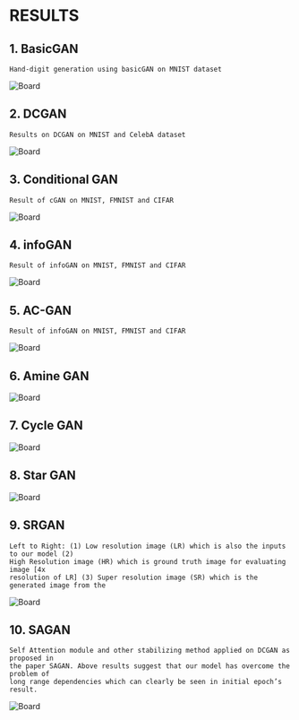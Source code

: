 # RESULTS

## 1. BasicGAN

```
Hand-digit generation using basicGAN on MNIST dataset
```
![Board](/images/1.png)

## 2. DCGAN

```
Results on DCGAN on MNIST and CelebA dataset
```
![Board](/images/2.png)

## 3. Conditional GAN

```
Result of cGAN on MNIST, FMNIST and CIFAR
```
![Board](/images/3.png)

## 4. infoGAN

```
Result of infoGAN on MNIST, FMNIST and CIFAR
```

![Board](/images/4.png)

## 5. AC-GAN

```
Result of infoGAN on MNIST, FMNIST and CIFAR
```
![Board](/images/5.png)

## 6. Amine GAN
![Board](/images/6.png)

## 7. Cycle GAN

![Board](/images/7.png)

## 8. Star GAN

![Board](/images/8.png)

## 9. SRGAN

```
Left to Right: (1) Low resolution image (LR) which is also the inputs to our model (2)
High Resolution image (HR) which is ground truth image for evaluating image [4x
resolution of LR] (3) Super resolution image (SR) which is the generated image from the
```

![Board](/images/9.png)

## 10. SAGAN

```
Self Attention module and other stabilizing method applied on DCGAN as proposed in
the paper SAGAN. Above results suggest that our model has overcome the problem of
long range dependencies which can clearly be seen in initial epoch’s result.
```

![Board](/images/10.png)
